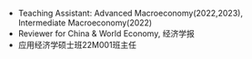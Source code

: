 - Teaching Assistant: Advanced Macroeconomy(2022,2023), Intermediate Macroeconomy(2022)
- Reviewer for China & World Economy, 经济学报
- 应用经济学硕士班22M001班主任
